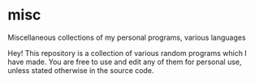 # misc
Miscellaneous collections of my personal programs, various languages

Hey! 
This repository is a collection of various random programs which I have made.
You are free to use and edit any of them for personal use, unless stated otherwise in the source code.
